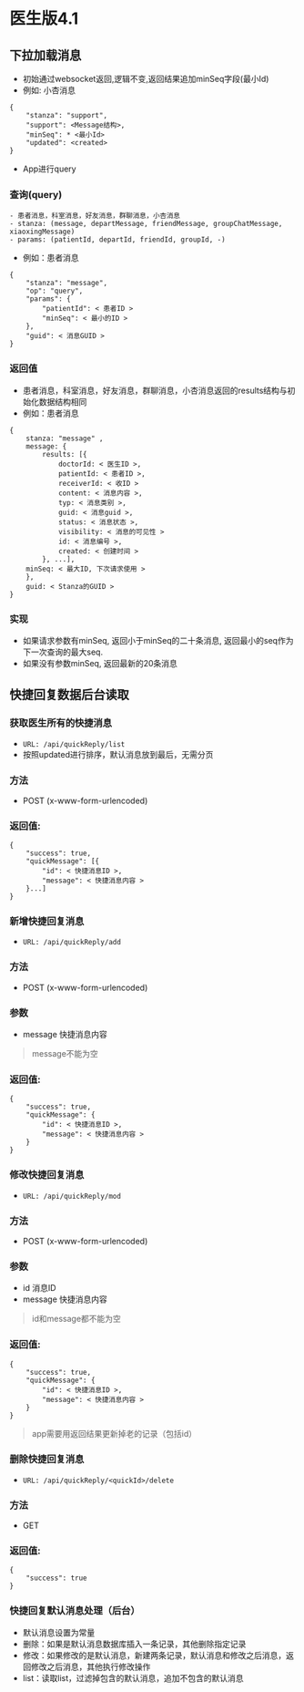 # 医生版4.1

## 下拉加载消息
- 初始通过websocket返回,逻辑不变,返回结果追加minSeq字段(最小Id)
- 例如: 小杏消息
```
{
    "stanza": "support",
    "support": <Message结构>,
    "minSeq": * <最小Id>
    "updated": <created>
}
```
- App进行query

### 查询(query)
```
- 患者消息，科室消息，好友消息，群聊消息，小杏消息
- stanza: (message, departMessage, friendMessage, groupChatMessage, xiaoxingMessage)
- params: (patientId, departId, friendId, groupId, -)
```
- 例如：患者消息
```
{
    "stanza": "message", 
    "op": "query",
    "params": {
        "patientId": < 患者ID >
        "minSeq": < 最小的ID >
    },
    "guid": < 消息GUID > 
}
```
### 返回值
- 患者消息，科室消息，好友消息，群聊消息，小杏消息返回的results结构与初始化数据结构相同
- 例如：患者消息
```
{
    stanza: "message" ,
    message: {
        results: [{
            doctorId: < 医生ID >,
            patientId: < 患者ID >,
            receiverId: < 收ID >
            content: < 消息内容 >,
            typ: < 消息类别 >,
            guid: < 消息guid >,
            status: < 消息状态 >,
            visibility: < 消息的可见性 >
            id: < 消息编号 >,
            created: < 创建时间 >
        }, ...],
    minSeq: < 最大ID, 下次请求使用 >
    },
    guid: < Stanza的GUID >
}
```
### 实现
- 如果请求参数有minSeq, 返回小于minSeq的二十条消息, 返回最小的seq作为下一次查询的最大seq.
- 如果没有参数minSeq, 返回最新的20条消息

## 快捷回复数据后台读取

### 获取医生所有的快捷消息

- `URL: /api/quickReply/list`
- 按照updated进行排序，默认消息放到最后，无需分页

### 方法

- POST (x-www-form-urlencoded)

### 返回值: 
```
{
    "success": true,
    "quickMessage": [{
        "id": < 快捷消息ID >,
        "message": < 快捷消息内容 >
    }...]
}
```
### 新增快捷回复消息

- `URL: /api/quickReply/add`

### 方法

- POST (x-www-form-urlencoded)

### 参数

- message 快捷消息内容

> message不能为空

### 返回值: 
```
{
    "success": true,
    "quickMessage": {
        "id": < 快捷消息ID >,
        "message": < 快捷消息内容 >
    }
}
```
### 修改快捷回复消息

- `URL: /api/quickReply/mod`

### 方法

- POST (x-www-form-urlencoded)

### 参数

- id 消息ID
- message 快捷消息内容

> id和message都不能为空

### 返回值: 
```
{
    "success": true,
    "quickMessage": {
        "id": < 快捷消息ID >,
        "message": < 快捷消息内容 >
    }
}
```
> app需要用返回结果更新掉老的记录（包括id）

### 删除快捷回复消息

- `URL: /api/quickReply/<quickId>/delete`

### 方法

- GET

### 返回值: 
```
{
    "success": true
}
```
### 快捷回复默认消息处理（后台）

- 默认消息设置为常量
- 删除：如果是默认消息数据库插入一条记录，其他删除指定记录
- 修改：如果修改的是默认消息，新建两条记录，默认消息和修改之后消息，返回修改之后消息，其他执行修改操作
- list：读取list，过滤掉包含的默认消息，追加不包含的默认消息
